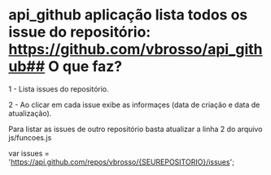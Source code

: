 ﻿# api_github aplicação lista todos os issue do repositório: https://github.com/vbrosso/api_github## O que faz?
1 - Lista issues do repositório.

2 - Ao clicar em cada issue exibe as informaçes (data de criação e data de atualização).




Para listar as issues de outro repositório basta atualizar a linha 2 do arquivo js/funcoes.js

var issues = 'https://api.github.com/repos/vbrosso/{SEUREPOSITORIO}/issues';
